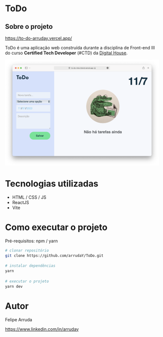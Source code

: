 # ToDo

## Sobre o projeto

https://to-do-arruday.vercel.app/

ToDo é uma aplicação web construída durante a disciplina de Front-end III do curso **Certified Tech Developer** (#CTD) da [Digital House](https://www.digitalhouse.com/br "Site da Digital House").

![Interface desktop](https://github.com/arrudaY/ToDo/raw/main/assets/desktopInterface.png)

# Tecnologias utilizadas

- HTML / CSS / JS
- ReactJS
- Vite

# Como executar o projeto

Pré-requisitos: npm / yarn

```bash
# clonar repositório
git clone https://github.com/arrudaY/ToDo.git

# instalar dependências
yarn

# executar o projeto
yarn dev
```

# Autor

Felipe Arruda

https://www.linkedin.com/in/arruday

